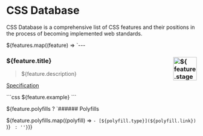 # CSS Database

CSS Database is a comprehensive list of CSS features and their positions in the process of becoming implemented web standards.

${features.map((feature) => `---

### <img src="https://jonathantneal.github.io/css-db/stage-${ feature.stage === -1 ? 'X' : feature.stage }.svg" alt="${ feature.stage === -1 ? 'Rejected' : `Stage ${ feature.stage }` }" width="62" height="62" align="right"> ${feature.title}

> ${feature.description}

[Specification](${feature.specification})

\`\`\`css
${feature.example}
\`\`\`

${feature.polyfills ? `###### Polyfills

${feature.polyfills.map((polyfill) => `- [${polyfill.type}](${polyfill.link})
`)}
` : ''}`)}
